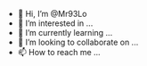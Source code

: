 - 👋 Hi, I’m @Mr93Lo
- 👀 I’m interested in ...
- 🌱 I’m currently learning ...
- 💞️ I’m looking to collaborate on ...
- 📫 How to reach me ...

<!---
Mr93Lo/Mr93Lo is a ✨ special ✨ repository because its `README.md` (this file) appears on your GitHub profile.
You can click the Preview link to take a look at your changes.
--->
